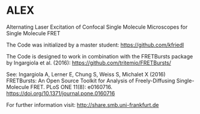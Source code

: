 # ALEX
Alternating Laser Excitation of Confocal Single Molecule Microscopes for Single Molecule FRET

The Code was initialized by a master student:
https://github.com/kfriedl

The Code is designed to work in combination with the FRETBursts package by Ingargiola et al. (2016):
https://github.com/tritemio/FRETBursts/

See:
Ingargiola A, Lerner E, Chung S, Weiss S, Michalet X (2016) FRETBursts: An Open Source Toolkit for Analysis of Freely-Diffusing Single-Molecule FRET. PLoS ONE 11(8): e0160716. https://doi.org/10.1371/journal.pone.0160716

For further information visit:
http://share.smb.uni-frankfurt.de
